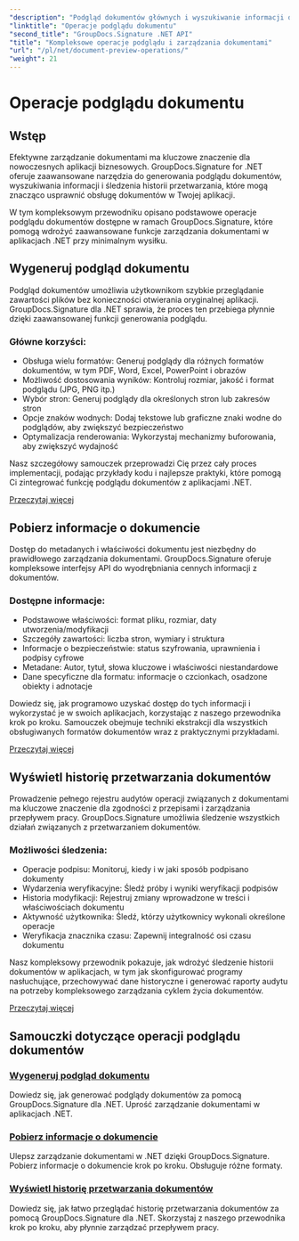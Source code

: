```yaml
---
"description": "Podgląd dokumentów głównych i wyszukiwanie informacji dzięki GroupDocs.Signature dla .NET. Naucz się generować podglądy, wyodrębniać metadane i śledzić historię dokumentów w swoich aplikacjach."
"linktitle": "Operacje podglądu dokumentu"
"second_title": "GroupDocs.Signature .NET API"
"title": "Kompleksowe operacje podglądu i zarządzania dokumentami"
"url": "/pl/net/document-preview-operations/"
"weight": 21
---
```


# Operacje podglądu dokumentu

## Wstęp

Efektywne zarządzanie dokumentami ma kluczowe znaczenie dla nowoczesnych aplikacji biznesowych. GroupDocs.Signature for .NET oferuje zaawansowane narzędzia do generowania podglądu dokumentów, wyszukiwania informacji i śledzenia historii przetwarzania, które mogą znacząco usprawnić obsługę dokumentów w Twojej aplikacji.

W tym kompleksowym przewodniku opisano podstawowe operacje podglądu dokumentów dostępne w ramach GroupDocs.Signature, które pomogą wdrożyć zaawansowane funkcje zarządzania dokumentami w aplikacjach .NET przy minimalnym wysiłku.

## Wygeneruj podgląd dokumentu

Podgląd dokumentów umożliwia użytkownikom szybkie przeglądanie zawartości plików bez konieczności otwierania oryginalnej aplikacji. GroupDocs.Signature dla .NET sprawia, że proces ten przebiega płynnie dzięki zaawansowanej funkcji generowania podglądu.

### Główne korzyści:
- Obsługa wielu formatów: Generuj podglądy dla różnych formatów dokumentów, w tym PDF, Word, Excel, PowerPoint i obrazów
- Możliwość dostosowania wyników: Kontroluj rozmiar, jakość i format podglądu (JPG, PNG itp.)
- Wybór stron: Generuj podglądy dla określonych stron lub zakresów stron
- Opcje znaków wodnych: Dodaj tekstowe lub graficzne znaki wodne do podglądów, aby zwiększyć bezpieczeństwo
- Optymalizacja renderowania: Wykorzystaj mechanizmy buforowania, aby zwiększyć wydajność

Nasz szczegółowy samouczek przeprowadzi Cię przez cały proces implementacji, podając przykłady kodu i najlepsze praktyki, które pomogą Ci zintegrować funkcję podglądu dokumentów z aplikacjami .NET.

[Przeczytaj więcej](./generate-document-preview/)

## Pobierz informacje o dokumencie

Dostęp do metadanych i właściwości dokumentu jest niezbędny do prawidłowego zarządzania dokumentami. GroupDocs.Signature oferuje kompleksowe interfejsy API do wyodrębniania cennych informacji z dokumentów.

### Dostępne informacje:
- Podstawowe właściwości: format pliku, rozmiar, daty utworzenia/modyfikacji
- Szczegóły zawartości: liczba stron, wymiary i struktura
- Informacje o bezpieczeństwie: status szyfrowania, uprawnienia i podpisy cyfrowe
- Metadane: Autor, tytuł, słowa kluczowe i właściwości niestandardowe
- Dane specyficzne dla formatu: informacje o czcionkach, osadzone obiekty i adnotacje

Dowiedz się, jak programowo uzyskać dostęp do tych informacji i wykorzystać je w swoich aplikacjach, korzystając z naszego przewodnika krok po kroku. Samouczek obejmuje techniki ekstrakcji dla wszystkich obsługiwanych formatów dokumentów wraz z praktycznymi przykładami.

[Przeczytaj więcej](./retrieve-document-information/)

## Wyświetl historię przetwarzania dokumentów

Prowadzenie pełnego rejestru audytów operacji związanych z dokumentami ma kluczowe znaczenie dla zgodności z przepisami i zarządzania przepływem pracy. GroupDocs.Signature umożliwia śledzenie wszystkich działań związanych z przetwarzaniem dokumentów.

### Możliwości śledzenia:
- Operacje podpisu: Monitoruj, kiedy i w jaki sposób podpisano dokumenty
- Wydarzenia weryfikacyjne: Śledź próby i wyniki weryfikacji podpisów
- Historia modyfikacji: Rejestruj zmiany wprowadzone w treści i właściwościach dokumentu
- Aktywność użytkownika: Śledź, którzy użytkownicy wykonali określone operacje
- Weryfikacja znacznika czasu: Zapewnij integralność osi czasu dokumentu

Nasz kompleksowy przewodnik pokazuje, jak wdrożyć śledzenie historii dokumentów w aplikacjach, w tym jak skonfigurować programy nasłuchujące, przechowywać dane historyczne i generować raporty audytu na potrzeby kompleksowego zarządzania cyklem życia dokumentów.

[Przeczytaj więcej](./view-document-processing-history/)

## Samouczki dotyczące operacji podglądu dokumentów

### [Wygeneruj podgląd dokumentu](./generate-document-preview/)
Dowiedz się, jak generować podglądy dokumentów za pomocą GroupDocs.Signature dla .NET. Uprość zarządzanie dokumentami w aplikacjach .NET.

### [Pobierz informacje o dokumencie](./retrieve-document-information/)
Ulepsz zarządzanie dokumentami w .NET dzięki GroupDocs.Signature. Pobierz informacje o dokumencie krok po kroku. Obsługuje różne formaty.

### [Wyświetl historię przetwarzania dokumentów](./view-document-processing-history/)
Dowiedz się, jak łatwo przeglądać historię przetwarzania dokumentów za pomocą GroupDocs.Signature dla .NET. Skorzystaj z naszego przewodnika krok po kroku, aby płynnie zarządzać przepływem pracy.